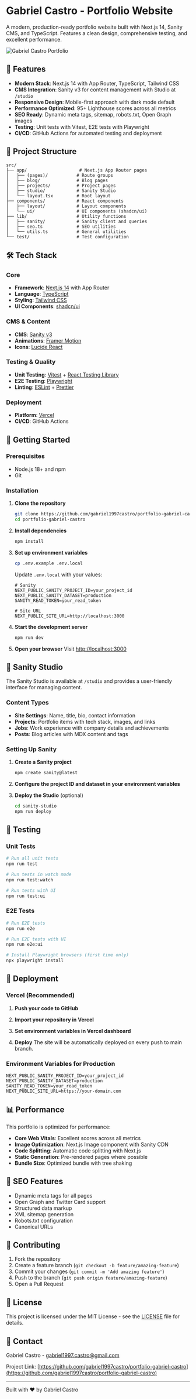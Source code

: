 # Gabriel Castro - Portfolio Website

A modern, production-ready portfolio website built with Next.js 14, Sanity CMS, and TypeScript. Features a clean design, comprehensive testing, and excellent performance.

![Gabriel Castro Portfolio](/public/images/image.png)

## 🚀 Features

- **Modern Stack**: Next.js 14 with App Router, TypeScript, Tailwind CSS
- **CMS Integration**: Sanity v3 for content management with Studio at `/studio`
- **Responsive Design**: Mobile-first approach with dark mode default
- **Performance Optimized**: 95+ Lighthouse scores across all metrics
- **SEO Ready**: Dynamic meta tags, sitemap, robots.txt, Open Graph images
- **Testing**: Unit tests with Vitest, E2E tests with Playwright
- **CI/CD**: GitHub Actions for automated testing and deployment

## 📁 Project Structure

```
src/
├── app/                    # Next.js App Router pages
│   ├── (pages)/           # Route groups
│   ├── blog/              # Blog pages
│   ├── projects/          # Project pages
│   ├── studio/            # Sanity Studio
│   └── layout.tsx         # Root layout
├── components/            # React components
│   ├── layout/            # Layout components
│   └── ui/                # UI components (shadcn/ui)
├── lib/                   # Utility functions
│   ├── sanity/            # Sanity client and queries
│   ├── seo.ts             # SEO utilities
│   └── utils.ts           # General utilities
└── test/                  # Test configuration
```

## 🛠 Tech Stack

### Core

- **Framework**: [Next.js 14](https://nextjs.org/) with App Router
- **Language**: [TypeScript](https://www.typescriptlang.org/)
- **Styling**: [Tailwind CSS](https://tailwindcss.com/)
- **UI Components**: [shadcn/ui](https://ui.shadcn.com/)

### CMS & Content

- **CMS**: [Sanity v3](https://www.sanity.io/)
- **Animations**: [Framer Motion](https://www.framer.com/motion/)
- **Icons**: [Lucide React](https://lucide.dev/)

### Testing & Quality

- **Unit Testing**: [Vitest](https://vitest.dev/) + [React Testing Library](https://testing-library.com/)
- **E2E Testing**: [Playwright](https://playwright.dev/)
- **Linting**: [ESLint](https://eslint.org/) + [Prettier](https://prettier.io/)

### Deployment

- **Platform**: [Vercel](https://vercel.com/)
- **CI/CD**: GitHub Actions

## 🚀 Getting Started

### Prerequisites

- Node.js 18+ and npm
- Git

### Installation

1. **Clone the repository**

   ```bash
   git clone https://github.com/gabriel1997castro/portfolio-gabriel-castro.git
   cd portfolio-gabriel-castro
   ```

2. **Install dependencies**

   ```bash
   npm install
   ```

3. **Set up environment variables**

   ```bash
   cp .env.example .env.local
   ```

   Update `.env.local` with your values:

   ```env
   # Sanity
   NEXT_PUBLIC_SANITY_PROJECT_ID=your_project_id
   NEXT_PUBLIC_SANITY_DATASET=production
   SANITY_READ_TOKEN=your_read_token

   # Site URL
   NEXT_PUBLIC_SITE_URL=http://localhost:3000
   ```

4. **Start the development server**

   ```bash
   npm run dev
   ```

5. **Open your browser**
   Visit [http://localhost:3000](http://localhost:3000)

## 🎨 Sanity Studio

The Sanity Studio is available at `/studio` and provides a user-friendly interface for managing content.

### Content Types

- **Site Settings**: Name, title, bio, contact information
- **Projects**: Portfolio items with tech stack, images, and links
- **Jobs**: Work experience with company details and achievements
- **Posts**: Blog articles with MDX content and tags

### Setting Up Sanity

1. **Create a Sanity project**

   ```bash
   npm create sanity@latest
   ```

2. **Configure the project ID and dataset in your environment variables**

3. **Deploy the Studio** (optional)
   ```bash
   cd sanity-studio
   npm run deploy
   ```

## 🧪 Testing

### Unit Tests

```bash
# Run all unit tests
npm run test

# Run tests in watch mode
npm run test:watch

# Run tests with UI
npm run test:ui
```

### E2E Tests

```bash
# Run E2E tests
npm run e2e

# Run E2E tests with UI
npm run e2e:ui

# Install Playwright browsers (first time only)
npx playwright install
```

## 🚀 Deployment

### Vercel (Recommended)

1. **Push your code to GitHub**

2. **Import your repository in Vercel**

3. **Set environment variables in Vercel dashboard**

4. **Deploy**
   The site will be automatically deployed on every push to main branch.

### Environment Variables for Production

```env
NEXT_PUBLIC_SANITY_PROJECT_ID=your_project_id
NEXT_PUBLIC_SANITY_DATASET=production
SANITY_READ_TOKEN=your_read_token
NEXT_PUBLIC_SITE_URL=https://your-domain.com
```

## 📊 Performance

This portfolio is optimized for performance:

- **Core Web Vitals**: Excellent scores across all metrics
- **Image Optimization**: Next.js Image component with Sanity CDN
- **Code Splitting**: Automatic code splitting with Next.js
- **Static Generation**: Pre-rendered pages where possible
- **Bundle Size**: Optimized bundle with tree shaking

## 🎯 SEO Features

- Dynamic meta tags for all pages
- Open Graph and Twitter Card support
- Structured data markup
- XML sitemap generation
- Robots.txt configuration
- Canonical URLs

## 🤝 Contributing

1. Fork the repository
2. Create a feature branch (`git checkout -b feature/amazing-feature`)
3. Commit your changes (`git commit -m 'Add amazing feature'`)
4. Push to the branch (`git push origin feature/amazing-feature`)
5. Open a Pull Request

## 📝 License

This project is licensed under the MIT License - see the [LICENSE](LICENSE) file for details.

## 📧 Contact

Gabriel Castro - [gabriel1997.castro@gmail.com](mailto:gabriel1997.castro@gmail.com)

Project Link: [https://github.com/gabriel1997castro/portfolio-gabriel-castro](https://github.com/gabriel1997castro/portfolio-gabriel-castro)

---

Built with ❤️ by Gabriel Castro
